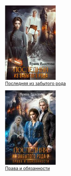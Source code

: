 ![](Последняя%20из%20забытого%20рода.jpg)  
[Последняя из забытого рода](Последняя%20из%20забытого%20рода.md)

![](Права%20и%20обязанности.jpg)  
[Права и обязанности](Права%20и%20обязанности.md)
